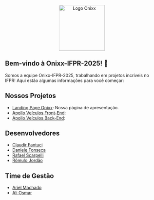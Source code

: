 
<div align="center">
  <img src="https://github.com/user-attachments/assets/6cd64bd1-0f29-4764-a748-9738f095d8b4" alt="Logo Onixx" width="150">
</div>


## Bem-vindo à Onixx-IFPR-2025! 🚀


Somos a equipe Onixx-IFPR-2025, trabalhando em projetos incríveis no IFPR! Aqui estão algumas informações para você começar:

## Nossos Projetos
- [Landing Page Onixx](https://github.com/Onixx-IFPR-2025/landing-page-onixx): Nossa página de apresentação.
- [Apollo Veículos Front-End](https://github.com/Onixx-IFPR-2025/galvaoVeiculos-front-end): 
- [Apollo Veículos Back-End](https://github.com/Onixx-IFPR-2025/galvaoVeiculos-back-end): 

## Desenvolvedores
- [Claudir Fantuci](https://github.com/ClaudirFantuci)
- [Daniele Fonseca](https://github.com/danisfon)
- [Rafael Scarpelli](https://github.com/RafaelScarpelli)
- [Rômulo Jordão](https://github.com/RomuloJB)

## Time de Gestão
- [Ariel Machado](https://github.com/ArielMcR)
- [Ali Osmar](https://github.com/aliosmarchehade)

